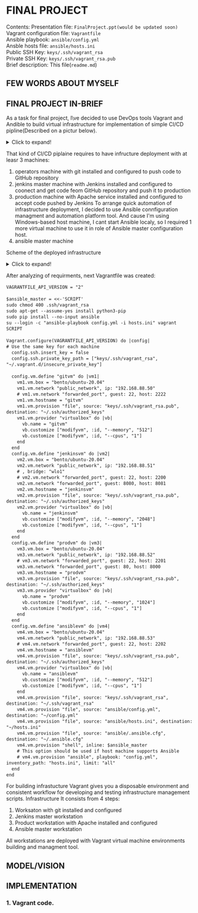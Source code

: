 # FINAL PROJECT

Contents:
Presentation file: ```FinalProject.ppt(would be updated soon)```  
Vagrant configuration file: ```Vagrantfile```  
Ansible playbook: ```ansible/config.yml```  
Ansble hosts file: ```ansible/hosts.ini```  
Public SSH Key: ```keys/.ssh/vagrant_rsa```  
Private SSH Key: ```keys/.ssh/vagrant_rsa.pub```  
Brief description: This file(```readme.md```)  
  

## FEW WORDS ABOUT MYSELF

## FINAL PROJECT IN-BRIEF
As a task for final project, I\ve decided to use DevOps tools Vagrant and Andible to build virtual infrastructure for implementation of simple CI/CD pipline(Described on a pictur below). 

<details>
  <summary>Click to expand!</summary>

  ![img](images/pipeline.jpg)
</details>

That kind of CI/CD piplaine requires to have infructure deployment with at leasr 3 machines:
1. operators machine with git installed and configured to push code to GitHub repository
2. jenkins master machine with Jenkins installed and configured to coonect and get code feom GitHub repository and push it to production
3. production machine with Apache service installed and configured to accept code pushed by Jenkins
To arrange quick automation of infrastructure deployment, I decided to use Ansible connfiguration managment and automation platform tool. And cause I'm using Windows-based host machine, I cant start Ansible localy, so I required 1 more virtual machine to use it in role of Ansible master configuration host.
4. ansible master machine

Scheme of the deployed infrastructure
<details>
  <summary>Click to expand!</summary>

  ![img](images/vagrant_host.jpg)
</details>

After analyzing of requirments, next Vagrantfile was created:
```
VAGRANTFILE_API_VERSION = "2"

$ansible_master = <<-'SCRIPT'
sudo chmod 400 .ssh/vagrant_rsa
sudo apt-get --assume-yes install python3-pip
sudo pip install --no-input ansible
su --login -c "ansible-playbook config.yml -i hosts.ini" vagrant
SCRIPT

Vagrant.configure(VAGRANTFILE_API_VERSION) do |config|
# Use the same key for each machine
  config.ssh.insert_key = false
  config.ssh.private_key_path = ["keys/.ssh/vagrant_rsa", "~/.vagrant.d/insecure_private_key"]

  config.vm.define "gitvm" do |vm1|
    vm1.vm.box = "bento/ubuntu-20.04"
    vm1.vm.network "public_network", ip: "192.168.88.50"
    # vm1.vm.network "forwarded_port", guest: 22, host: 2222
    vm1.vm.hostname = "gitvm"
    vm1.vm.provision "file", source: "keys/.ssh/vagrant_rsa.pub", destination: "~/.ssh/authorized_keys"
    vm1.vm.provider "virtualbox" do |vb|
      vb.name = "gitvm"
      vb.customize ["modifyvm", :id, "--memory", "512"]
      vb.customize ["modifyvm", :id, "--cpus", "1"]
    end
  end
  config.vm.define "jenkinsvm" do |vm2|
    vm2.vm.box = "bento/ubuntu-20.04"
    vm2.vm.network "public_network", ip: "192.168.88.51"
    # , bridge: "wlo1"
    # vm2.vm.network "forwarded_port", guest: 22, host: 2200
    vm2.vm.network "forwarded_port", guest: 8080, host: 8081
    vm2.vm.hostname = "jenkinsvm"
    vm2.vm.provision "file", source: "keys/.ssh/vagrant_rsa.pub", destination: "~/.ssh/authorized_keys"
    vm2.vm.provider "virtualbox" do |vb|
      vb.name = "jenkinsvm"
      vb.customize ["modifyvm", :id, "--memory", "2048"]
      vb.customize ["modifyvm", :id, "--cpus", "1"]
    end
  end
  config.vm.define "prodvm" do |vm3|
    vm3.vm.box = "bento/ubuntu-20.04"
    vm3.vm.network "public_network", ip: "192.168.88.52"
    # vm3.vm.network "forwarded_port", guest: 22, host: 2201
    vm3.vm.network "forwarded_port", guest: 80, host: 8000
    vm3.vm.hostname = "prodvm"
    vm3.vm.provision "file", source: "keys/.ssh/vagrant_rsa.pub", destination: "~/.ssh/authorized_keys"
    vm3.vm.provider "virtualbox" do |vb|
      vb.name = "prodvm"
      vb.customize ["modifyvm", :id, "--memory", "1024"]
      vb.customize ["modifyvm", :id, "--cpus", "1"]
    end
  end
  config.vm.define "ansiblevm" do |vm4|
    vm4.vm.box = "bento/ubuntu-20.04"
    vm4.vm.network "public_network", ip: "192.168.88.53"
    # vm4.vm.network "forwarded_port", guest: 22, host: 2202
    vm4.vm.hostname = "ansiblevm"
    vm4.vm.provision "file", source: "keys/.ssh/vagrant_rsa.pub", destination: "~/.ssh/authorized_keys"
    vm4.vm.provider "virtualbox" do |vb|
      vb.name = "ansiblevm"
      vb.customize ["modifyvm", :id, "--memory", "512"]
      vb.customize ["modifyvm", :id, "--cpus", "1"]
    end
    vm4.vm.provision "file", source: "keys/.ssh/vagrant_rsa", destination: "~/.ssh/vagrant_rsa"
    vm4.vm.provision "file", source: "ansible/config.yml", destination: "~/config.yml"
    vm4.vm.provision "file", source: "ansible/hosts.ini", destination: "~/hosts.ini"
    vm4.vm.provision "file", source: "ansible/.ansible.cfg", destination: "~/.ansible.cfg"
    vm4.vm.provision "shell", inline: $ansible_master
    # This option should be used if host machine supports Ansible
    # vm4.vm.provision "ansible", playbook: "config.yml", inventory_path: "hosts.ini", limit: "all" 
  end
end
```


For building infrastucture
Vagrant gives you a disposable environment and consistent workflow for developing and testing infrastructure management scripts.
Infrastructure It consists from 4 steps:
1. Worksaton with git installed and configured
2. Jenkins master workstation
3. Product workstation with Apache installed and configured
4. Ansible master workstation

All workstations are deployed with Vagrant virtual machine environments building and managment tool.



## MODEL/VISION

## IMPLEMENTATION

### 1. Vagrant code.

